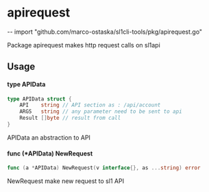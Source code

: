 # apirequest
--
    import "github.com/marco-ostaska/sl1cli-tools/pkg/apirequest.go"

Package apirequest makes http request calls on sl1api

## Usage

#### type APIData

```go
type APIData struct {
	API    string // API section as : /api/account
	ARGS   string // any parameter need to be sent to api
	Result []byte // result from call
}
```

APIData an abstraction to API

#### func (*APIData) NewRequest

```go
func (a *APIData) NewRequest(v interface{}, as ...string) error
```
NewRequest make new request to sl1 API

